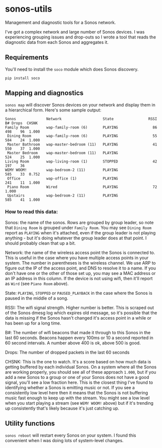 # sonos-utils
Management and diagnostic tools for a Sonos network.

I've got a complex network and large number of Sonos devices. I was
experiencing grouping issues and drop-outs so I wrote a tool that
reads the diagnostic data from each Sonos and aggregates it.

## Requirements
You'll need to install the `soco` module which does Sonos discovery.

  ``pip install soco``

## Mapping and diagnostics

``sonos map`` will discover Sonos devices on your network and display
them in a hierarchical form. Here's some sample output:

```
Sonos              Network                   State                RSSI    B# Drops  CHSNK
Family Room        wap-family-room (6)       PLAYING                86   498    96  1.000
 Dining Room       wap-family-room (6)       PLAYING                55   584    24  1.000
 Master Bathroom   wap-master-bedroom (11)   PLAYING                41   550    37  1.000 
 Master Bedroom    wap-master-bedroom (11)   PLAYING                     524    25  1.000  
Living Room        wap-living-room (1)       STOPPED                42   197    36   
WEMY WOOM!         wap-bedroom-2 (11)        PLAYING                     585    33  0.752   
 Office            wap-office (1)            PLAYING                     241    11  1.000   
 Piano Room        Wired                     PLAYING                72              1.000    
 Upstairs          wap-bedroom-2 (11)        PLAYING                     585    41  1.000     
```

### How to read this data: 

Sonos: the name of the sonos. Rows are grouped by group leader, so note that `Dining Room` is grouped under `Family Room`. You may see `Dining Room` report as `PLAYING` when it's attached, even if the group leader is not playing anything - but it's doing whatever the group leader does at that point. I should probably clean that up a bit.

Network: the name of the wireless access point the Sonos is connected to. This is useful in the case where you have multiple access points in your system. The number in parentheses is the wireless channel. We use ARP to figure out the IP of the access point, and DNS to resolve it to a name. If you don't have one or the other of those set up, you may see a MAC address or an IP address in this column. If the device is not using wifi, then it'll report as `Wird` (see `Piano Room` above).

State: `PLAYING`, `STOPPED` or `PAUSED_PLAYBACK` in the case where the Sonos is paused in the middle of a song.

RSSI: The wifi signal strength. Higher number is better. This is scraped out of the Sonos dmesg log which expires old message, so it's possible that the data is missing if the Sonos hasn't changed it's access point in a while or has been up for a long time.

B#: The number of wifi beacons that made it through to this Sonos in the last 60 seconds. Beacons happen every 100ms or 10 a second reported in 60 second intervals. A number above 400 is ok, above 500 is good.

Drops: The number of dropped packets in the last 60 seconds

CHSNK: This is the one to watch. It's a score based on how much data is getting buffered by each individual Sonos. On a system where all the Sonos are working properly, you should see all of these approach `1.000`, but if you add a new Sonos to a group or one of your Sonos does not have a good signal, you'll see a low fraction here. This is the closest thing I've found to identifying whether a Sonos is emitting music or not. If you see a consistently low level here then it means that the Sonos is not buffering music fast enough to keep up with the stream. You might see a low level when you start playing a stream (see `WEMY WOOM!` above) but if it's trending up consistently that's likely because it's just catching up.

## Utility functions

``sonos reboot`` will restart every Sonos on your system. I found this convenient when I was doing lots of system-level changes.


